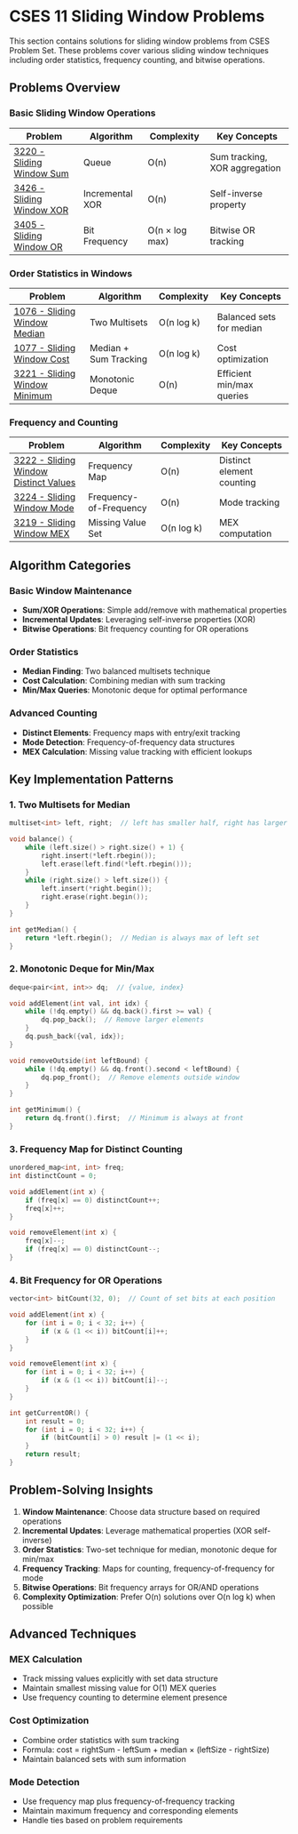 # CSES 11 Sliding Window Problems

This section contains solutions for sliding window problems from CSES Problem Set. These problems cover various sliding window techniques including order statistics, frequency counting, and bitwise operations.

## Problems Overview

### Basic Sliding Window Operations

| Problem | Algorithm | Complexity | Key Concepts |
|---------|-----------|------------|--------------|
| [3220 - Sliding Window Sum](3220_sliding_window_sum.cpp) | Queue | O(n) | Sum tracking, XOR aggregation |
| [3426 - Sliding Window XOR](3426_sliding_window_xor.cpp) | Incremental XOR | O(n) | Self-inverse property |
| [3405 - Sliding Window OR](3405_sliding_window_or.cpp) | Bit Frequency | O(n × log max) | Bitwise OR tracking |

### Order Statistics in Windows

| Problem | Algorithm | Complexity | Key Concepts |
|---------|-----------|------------|--------------|
| [1076 - Sliding Window Median](1076_sliding_window_median.cpp) | Two Multisets | O(n log k) | Balanced sets for median |
| [1077 - Sliding Window Cost](1077_sliding_window_cost.cpp) | Median + Sum Tracking | O(n log k) | Cost optimization |
| [3221 - Sliding Window Minimum](3221_sliding_window_minimum.cpp) | Monotonic Deque | O(n) | Efficient min/max queries |

### Frequency and Counting

| Problem | Algorithm | Complexity | Key Concepts |
|---------|-----------|------------|--------------|
| [3222 - Sliding Window Distinct Values](3222_sliding_window_distinct_values.cpp) | Frequency Map | O(n) | Distinct element counting |
| [3224 - Sliding Window Mode](3224_sliding_window_mode.cpp) | Frequency-of-Frequency | O(n) | Mode tracking |
| [3219 - Sliding Window MEX](3219_sliding_window_mex.cpp) | Missing Value Set | O(n log k) | MEX computation |

## Algorithm Categories

### **Basic Window Maintenance**
- **Sum/XOR Operations**: Simple add/remove with mathematical properties
- **Incremental Updates**: Leveraging self-inverse properties (XOR)
- **Bitwise Operations**: Bit frequency counting for OR operations

### **Order Statistics**
- **Median Finding**: Two balanced multisets technique
- **Cost Calculation**: Combining median with sum tracking
- **Min/Max Queries**: Monotonic deque for optimal performance

### **Advanced Counting**
- **Distinct Elements**: Frequency maps with entry/exit tracking
- **Mode Detection**: Frequency-of-frequency data structures
- **MEX Calculation**: Missing value tracking with efficient lookups

## Key Implementation Patterns

### 1. Two Multisets for Median
```cpp
multiset<int> left, right;  // left has smaller half, right has larger half

void balance() {
    while (left.size() > right.size() + 1) {
        right.insert(*left.rbegin());
        left.erase(left.find(*left.rbegin()));
    }
    while (right.size() > left.size()) {
        left.insert(*right.begin());
        right.erase(right.begin());
    }
}

int getMedian() {
    return *left.rbegin();  // Median is always max of left set
}
```

### 2. Monotonic Deque for Min/Max
```cpp
deque<pair<int, int>> dq;  // {value, index}

void addElement(int val, int idx) {
    while (!dq.empty() && dq.back().first >= val) {
        dq.pop_back();  // Remove larger elements
    }
    dq.push_back({val, idx});
}

void removeOutside(int leftBound) {
    while (!dq.empty() && dq.front().second < leftBound) {
        dq.pop_front();  // Remove elements outside window
    }
}

int getMinimum() {
    return dq.front().first;  // Minimum is always at front
}
```

### 3. Frequency Map for Distinct Counting
```cpp
unordered_map<int, int> freq;
int distinctCount = 0;

void addElement(int x) {
    if (freq[x] == 0) distinctCount++;
    freq[x]++;
}

void removeElement(int x) {
    freq[x]--;
    if (freq[x] == 0) distinctCount--;
}
```

### 4. Bit Frequency for OR Operations
```cpp
vector<int> bitCount(32, 0);  // Count of set bits at each position

void addElement(int x) {
    for (int i = 0; i < 32; i++) {
        if (x & (1 << i)) bitCount[i]++;
    }
}

void removeElement(int x) {
    for (int i = 0; i < 32; i++) {
        if (x & (1 << i)) bitCount[i]--;
    }
}

int getCurrentOR() {
    int result = 0;
    for (int i = 0; i < 32; i++) {
        if (bitCount[i] > 0) result |= (1 << i);
    }
    return result;
}
```

## Problem-Solving Insights

1. **Window Maintenance**: Choose data structure based on required operations
2. **Incremental Updates**: Leverage mathematical properties (XOR self-inverse)
3. **Order Statistics**: Two-set technique for median, monotonic deque for min/max
4. **Frequency Tracking**: Maps for counting, frequency-of-frequency for mode
5. **Bitwise Operations**: Bit frequency arrays for OR/AND operations
6. **Complexity Optimization**: Prefer O(n) solutions over O(n log k) when possible

## Advanced Techniques

### **MEX Calculation**
- Track missing values explicitly with set data structure
- Maintain smallest missing value for O(1) MEX queries
- Use frequency counting to determine element presence

### **Cost Optimization**
- Combine order statistics with sum tracking
- Formula: cost = rightSum - leftSum + median × (leftSize - rightSize)
- Maintain balanced sets with sum information

### **Mode Detection**
- Use frequency map plus frequency-of-frequency tracking
- Maintain maximum frequency and corresponding elements
- Handle ties based on problem requirements
